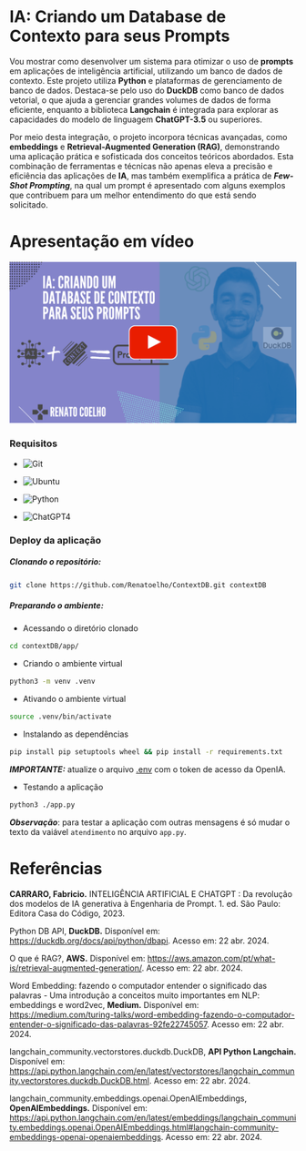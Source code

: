 
# IA: Criando um Database de Contexto para seus Prompts

Vou mostrar como desenvolver um sistema para otimizar o uso de **prompts** em aplicações de inteligência artificial, utilizando um banco de dados de contexto. Este projeto utiliza **Python** e plataformas de gerenciamento de banco de dados. Destaca-se pelo uso do **DuckDB** como banco de dados vetorial, o que ajuda a gerenciar grandes volumes de dados de forma eficiente, enquanto a biblioteca **Langchain** é integrada para explorar as capacidades do modelo de linguagem **ChatGPT-3.5** ou superiores.

Por meio desta integração, o projeto incorpora técnicas avançadas, como **embeddings** e **Retrieval-Augmented Generation (RAG)**, demonstrando uma aplicação prática e sofisticada dos conceitos teóricos abordados. Esta combinação de ferramentas e técnicas não apenas eleva a precisão e eficiência das aplicações de **IA**, mas também exemplifica a prática de ***Few-Shot Prompting***, na qual um prompt é apresentado com alguns exemplos que contribuem para um melhor entendimento do que está sendo solicitado.


# Apresentação em vídeo

<p align="center">
  <a href="https://www.youtube.com/@renato-coelho" target="_blank"><img src="deploy/thumbnail/ContextDB_Youtube.png" alt="Vídeo de apresentação"></a>
</p>


### Requisitos

+ ![Git](https://img.shields.io/badge/Git-2.25.1%2B-E3E3E3)

+ ![Ubuntu](https://img.shields.io/badge/Ubuntu-20.04%2B-E3E3E3)

+ ![Python](https://img.shields.io/badge/Python-3.8%2B-E3E3E3)

+ ![ChatGPT4](https://img.shields.io/badge/ChatGPT-3.5%2B-E3E3E3)


### Deploy da aplicação

##### Clonando o repositório:

```bash
git clone https://github.com/Renatoelho/ContextDB.git contextDB
```

##### Preparando o ambiente:

+ Acessando o diretório clonado
```bash
cd contextDB/app/
```

+ Criando o ambiente virtual
```bash
python3 -m venv .venv
```

+ Ativando o ambiente virtual
```bash
source .venv/bin/activate
```

+ Instalando as dependências
```bash
pip install pip setuptools wheel && pip install -r requirements.txt
```
***IMPORTANTE:*** atualize o arquivo [.env](app/.env) com o token de acesso da OpenIA.

+ Testando a aplicação
```bash
python3 ./app.py
```

***Observação***: para testar a aplicação com outras mensagens é só mudar o texto da vaiável ```atendimento``` no arquivo ```app.py```.


# Referências

**CARRARO, Fabricio.** INTELIGÊNCIA ARTIFICIAL E CHATGPT : Da revolução dos modelos de IA generativa à Engenharia de Prompt. 1. ed. São Paulo: Editora Casa do Código, 2023.

Python DB API, **DuckDB.** Disponível em: <https://duckdb.org/docs/api/python/dbapi>. Acesso em: 22 abr. 2024.

O que é RAG?, **AWS.** Disponível em: <https://aws.amazon.com/pt/what-is/retrieval-augmented-generation/>. Acesso em: 22 abr. 2024.

Word Embedding: fazendo o computador entender o significado das palavras - Uma introdução a conceitos muito importantes em NLP: embeddings e word2vec, **Medium.** Disponível em: <https://medium.com/turing-talks/word-embedding-fazendo-o-computador-entender-o-significado-das-palavras-92fe22745057>. Acesso em: 22 abr. 2024.

langchain_community.vectorstores.duckdb.DuckDB, **API Python Langchain.** Disponível em: <https://api.python.langchain.com/en/latest/vectorstores/langchain_community.vectorstores.duckdb.DuckDB.html>. Acesso em: 22 abr. 2024.

langchain_community.embeddings.openai.OpenAIEmbeddings, **OpenAIEmbeddings.** Disponível em: <https://api.python.langchain.com/en/latest/embeddings/langchain_community.embeddings.openai.OpenAIEmbeddings.html#langchain-community-embeddings-openai-openaiembeddings>. Acesso em: 22 abr. 2024.
